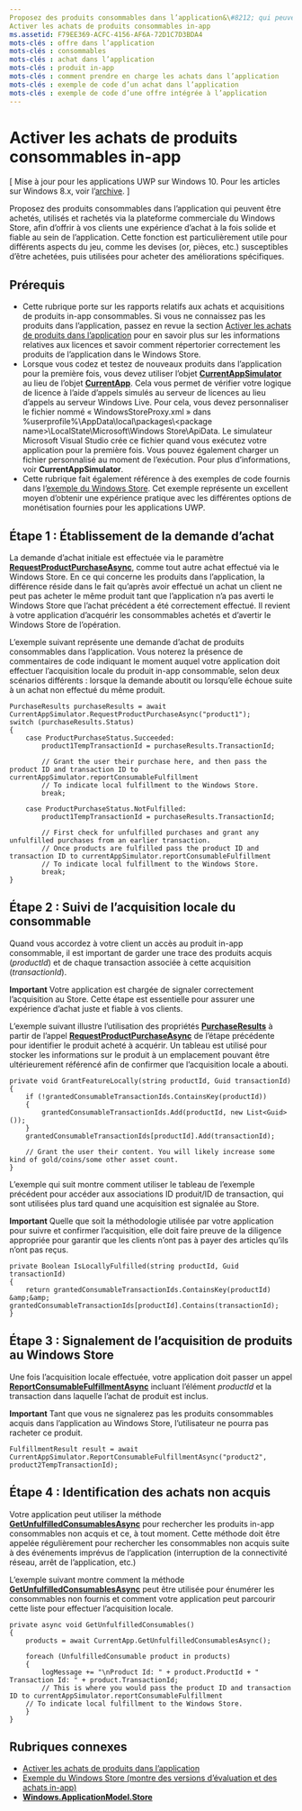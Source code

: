 ```yaml
---
Proposez des produits consommables dans l’application&\#8212; qui peuvent être achetés, utilisés et rachetés&\#8212;via la plateforme commerciale du Windows Store, afin d’offrir à vos clients une expérience d’achat à la fois solide et fiable au sein de l’application.
Activer les achats de produits consommables in-app
ms.assetid: F79EE369-ACFC-4156-AF6A-72D1C7D3BDA4
mots-clés : offre dans l’application
mots-clés : consommables
mots-clés : achat dans l’application
mots-clés : produit in-app
mots-clés : comment prendre en charge les achats dans l’application
mots-clés : exemple de code d’un achat dans l’application
mots-clés : exemple de code d’une offre intégrée à l’application
---
```


# Activer les achats de produits consommables in-app


\[ Mise à jour pour les applications UWP sur Windows 10. Pour les articles sur Windows 8.x, voir l’[archive](http://go.microsoft.com/fwlink/p/?linkid=619132). \]

Proposez des produits consommables dans l’application qui peuvent être achetés, utilisés et rachetés via la plateforme commerciale du Windows Store, afin d’offrir à vos clients une expérience d’achat à la fois solide et fiable au sein de l’application. Cette fonction est particulièrement utile pour différents aspects du jeu, comme les devises (or, pièces, etc.) susceptibles d’être achetées, puis utilisées pour acheter des améliorations spécifiques.

## Prérequis

-   Cette rubrique porte sur les rapports relatifs aux achats et acquisitions de produits in-app consommables. Si vous ne connaissez pas les produits dans l’application, passez en revue la section [Activer les achats de produits dans l’application](enable-in-app-product-purchases.md) pour en savoir plus sur les informations relatives aux licences et savoir comment répertorier correctement les produits de l’application dans le Windows Store.
-   Lorsque vous codez et testez de nouveaux produits dans l’application pour la première fois, vous devez utiliser l’objet [**CurrentAppSimulator**](https://msdn.microsoft.com/library/windows/apps/hh779766) au lieu de l’objet [**CurrentApp**](https://msdn.microsoft.com/library/windows/apps/hh779765). Cela vous permet de vérifier votre logique de licence à l’aide d’appels simulés au serveur de licences au lieu d’appels au serveur Windows Live. Pour cela, vous devez personnaliser le fichier nommé « WindowsStoreProxy.xml » dans %userprofile%\\AppData\\local\\packages\\&lt;package name&gt;\\LocalState\\Microsoft\\Windows Store\\ApiData. Le simulateur Microsoft Visual Studio crée ce fichier quand vous exécutez votre application pour la première fois. Vous pouvez également charger un fichier personnalisé au moment de l’exécution. Pour plus d’informations, voir **CurrentAppSimulator**.
-   Cette rubrique fait également référence à des exemples de code fournis dans l’[exemple du Windows Store](http://go.microsoft.com/fwlink/p/?LinkID=627610). Cet exemple représente un excellent moyen d’obtenir une expérience pratique avec les différentes options de monétisation fournies pour les applications UWP.

## Étape 1 : Établissement de la demande d’achat

La demande d’achat initiale est effectuée via le paramètre [**RequestProductPurchaseAsync**](https://msdn.microsoft.com/library/windows/apps/dn263381), comme tout autre achat effectué via le Windows Store. En ce qui concerne les produits dans l’application, la différence réside dans le fait qu’après avoir effectué un achat un client ne peut pas acheter le même produit tant que l’application n’a pas averti le Windows Store que l’achat précédent a été correctement effectué. Il revient à votre application d’acquérir les consommables achetés et d’avertir le Windows Store de l’opération.

L’exemple suivant représente une demande d’achat de produits consommables dans l’application. Vous noterez la présence de commentaires de code indiquant le moment auquel votre application doit effectuer l’acquisition locale du produit in-app consommable, selon deux scénarios différents : lorsque la demande aboutit ou lorsqu’elle échoue suite à un achat non effectué du même produit.

```CSharp
PurchaseResults purchaseResults = await CurrentAppSimulator.RequestProductPurchaseAsync("product1");
switch (purchaseResults.Status)
{
    case ProductPurchaseStatus.Succeeded:
        product1TempTransactionId = purchaseResults.TransactionId;

        // Grant the user their purchase here, and then pass the product ID and transaction ID to currentAppSimulator.reportConsumableFulfillment
        // To indicate local fulfillment to the Windows Store.
        break;

    case ProductPurchaseStatus.NotFulfilled:
        product1TempTransactionId = purchaseResults.TransactionId;

        // First check for unfulfilled purchases and grant any unfulfilled purchases from an earlier transaction.
        // Once products are fulfilled pass the product ID and transaction ID to currentAppSimulator.reportConsumableFulfillment
        // To indicate local fulfillment to the Windows Store.
        break;
}
```

## Étape 2 : Suivi de l’acquisition locale du consommable

Quand vous accordez à votre client un accès au produit in-app consommable, il est important de garder une trace des produits acquis (*productId*) et de chaque transaction associée à cette acquisition (*transactionId*).

**Important** Votre application est chargée de signaler correctement l’acquisition au Store. Cette étape est essentielle pour assurer une expérience d’achat juste et fiable à vos clients.

L’exemple suivant illustre l’utilisation des propriétés [**PurchaseResults**](https://msdn.microsoft.com/library/windows/apps/dn263392) à partir de l’appel [**RequestProductPurchaseAsync**](https://msdn.microsoft.com/library/windows/apps/dn263381) de l’étape précédente pour identifier le produit acheté à acquérir. Un tableau est utilisé pour stocker les informations sur le produit à un emplacement pouvant être ultérieurement référencé afin de confirmer que l’acquisition locale a abouti.

```CSharp
private void GrantFeatureLocally(string productId, Guid transactionId)
{
    if (!grantedConsumableTransactionIds.ContainsKey(productId))
    {
        grantedConsumableTransactionIds.Add(productId, new List<Guid>());
    }
    grantedConsumableTransactionIds[productId].Add(transactionId);

    // Grant the user their content. You will likely increase some kind of gold/coins/some other asset count.
}
```

L’exemple qui suit montre comment utiliser le tableau de l’exemple précédent pour accéder aux associations ID produit/ID de transaction, qui sont utilisées plus tard quand une acquisition est signalée au Store.

**Important** Quelle que soit la méthodologie utilisée par votre application pour suivre et confirmer l’acquisition, elle doit faire preuve de la diligence appropriée pour garantir que les clients n’ont pas à payer des articles qu’ils n’ont pas reçus.

```CSharp
private Boolean IsLocallyFulfilled(string productId, Guid transactionId)
{
    return grantedConsumableTransactionIds.ContainsKey(productId) &amp;&amp; grantedConsumableTransactionIds[productId].Contains(transactionId);
}
```

## Étape 3 : Signalement de l’acquisition de produits au Windows Store

Une fois l’acquisition locale effectuée, votre application doit passer un appel [**ReportConsumableFulfillmentAsync**](https://msdn.microsoft.com/library/windows/apps/dn263380) incluant l’élément *productId* et la transaction dans laquelle l’achat de produit est inclus.

**Important** Tant que vous ne signalerez pas les produits consommables acquis dans l’application au Windows Store, l’utilisateur ne pourra pas racheter ce produit.

```CSharp
FulfillmentResult result = await CurrentAppSimulator.ReportConsumableFulfillmentAsync("product2", product2TempTransactionId);
```

## Étape 4 : Identification des achats non acquis

Votre application peut utiliser la méthode [**GetUnfulfilledConsumablesAsync**](https://msdn.microsoft.com/library/windows/apps/dn263379) pour rechercher les produits in-app consommables non acquis et ce, à tout moment. Cette méthode doit être appelée régulièrement pour rechercher les consommables non acquis suite à des événements imprévus de l’application (interruption de la connectivité réseau, arrêt de l’application, etc.)

L’exemple suivant montre comment la méthode [**GetUnfulfilledConsumablesAsync**](https://msdn.microsoft.com/library/windows/apps/dn263379) peut être utilisée pour énumérer les consommables non fournis et comment votre application peut parcourir cette liste pour effectuer l’acquisition locale.

```CSharp
private async void GetUnfulfilledConsumables()
{
    products = await CurrentApp.GetUnfulfilledConsumablesAsync();

    foreach (UnfulfilledConsumable product in products)
    {
        logMessage += "\nProduct Id: " + product.ProductId + " Transaction Id: " + product.TransactionId;
        // This is where you would pass the product ID and transaction ID to currentAppSimulator.reportConsumableFulfillment
    // To indicate local fulfillment to the Windows Store.
    }
}
```

## Rubriques connexes

* [Activer les achats de produits dans l’application](enable-in-app-product-purchases.md)
* [Exemple du Windows Store (montre des versions d’évaluation et des achats in-app)](http://go.microsoft.com/fwlink/p/?LinkID=627610)
* [**Windows.ApplicationModel.Store**](https://msdn.microsoft.com/library/windows/apps/br225197)
 

 






<!--HONumber=Mar16_HO1-->


